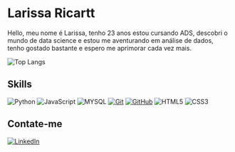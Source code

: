 # Larissa Ricartt

<p>Hello, meu nome é Larissa, tenho 23 anos estou cursando ADS, descobri o mundo de data science e estou me aventurando em análise de dados, tenho gostado bastante e espero me aprimorar cada vez mais.</p>

![Top Langs](https://github-readme-stats-git-masterrstaa-rickstaa.vercel.app/api/top-langs/?username=Ricartt&bg_color=000&border_color=30A3DC&title_color=E94D5F&text_color=FFF)

## Skills

![Python](https://img.shields.io/badge/Python-000?style=for-the-badge&logo=python)
![JavaScript](https://img.shields.io/badge/JavaScript-000?style=for-the-badge&logo=javascript)
![MYSQL](https://img.shields.io/badge/MySQL-00000F?style=for-the-badge&logo=mysql&logoColor=white)
[![Git](https://img.shields.io/badge/Git-000?style=for-the-badge&logo=git&logoColor=E94D5F)](https://git-scm.com/doc)
[![GitHub](https://img.shields.io/badge/GitHub-000?style=for-the-badge&logo=github&logoColor=30A3DC)](https://docs.github.com/)
![HTML5](https://img.shields.io/badge/HTML5-000?style=for-the-badge&logo=html5)
![CSS3](https://img.shields.io/badge/CSS3-000?style=for-the-badge&logo=css3&logoColor=264CE4)

## Contate-me

[![LinkedIn](https://img.shields.io/badge/LinkedIn-000?style=for-the-badge&logo=linkedin&logoColor=0E76A8)](https://www.linkedin.com/in/larissa-s-dev-science/)
